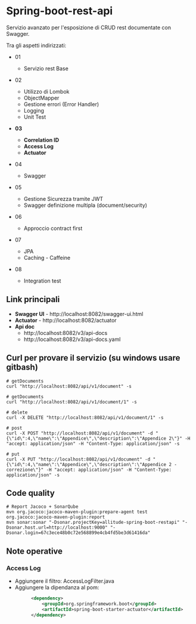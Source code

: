# Spring-boot-rest-api

Servizio avanzato per l'esposizione di CRUD rest documentate con Swagger.

Tra gli aspetti indirizzati:
 - 01
   - Servizio rest Base
 - 02
   - Utilizzo di Lombok
   - ObjectMapper
   - Gestione errori (Error Handler)
   - Logging
   - Unit Test
 - **03**  
   - **Correlation ID**
   - **Access Log**
   - **Actuator**
 - 04
   - Swagger

 - 05
   - Gestione Sicurezza tramite JWT
   - Swagger definizione multipla (document/security)
  - 06
    - Approccio contract first
 - 07
   - JPA
   - Caching - Caffeine
 - 08
   - Integration test


## Link principali
- **Swagger UI** - http://localhost:8082/swagger-ui.html
- **Actuator** - http://localhost:8082/actuator
- **Api doc**
   - http://localhost:8082/v3/api-docs
   - http://localhost:8082/v3/api-docs.yaml

## Curl per provare il servizio (su windows usare gitbash)

```shell
# getDocuments 
curl "http://localhost:8082/api/v1/document" -s

# getDocuments 
curl "http://localhost:8082/api/v1/document/1" -s

# delete 
curl -X DELETE "http://localhost:8082/api/v1/document/1" -s

# post
curl -X POST "http://localhost:8082/api/v1/document" -d "{\"id\":4,\"name\":\"Appendice\",\"description\":\"Appendice 2\"}" -H "accept: application/json" -H "Content-Type: application/json" -s 

# put
curl -X PUT "http://localhost:8082/api/v1/document" -d "{\"id\":4,\"name\":\"Appendice\",\"description\":\"Appendice 2 - correzione\"}" -H "accept: application/json" -H "Content-Type: application/json" -s
```

## Code quality

```shell
# Report Jacoco + SonarQube
mvn org.jacoco:jacoco-maven-plugin:prepare-agent test org.jacoco:jacoco-maven-plugin:report
mvn sonar:sonar "-Dsonar.projectKey=allitude-spring-boot-restapi" "-Dsonar.host.url=http://localhost:9000" "-Dsonar.login=67c3ece48b0c72e568899e4cb4fd5be3d61416da"
```

## Note operative

### Access Log

- Aggiungere il filtro: AccessLogFilter.java
- Aggiungere la dipendanza al pom:
  ```xml
        <dependency>
            <groupId>org.springframework.boot</groupId>
            <artifactId>spring-boot-starter-actuator</artifactId>
        </dependency>
  ```
